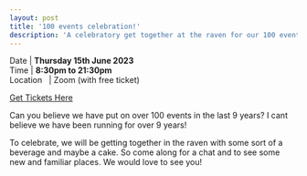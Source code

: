 ```yaml
---
layout: post
title: '100 events celebration!'
description: 'A celebratory get together at the raven for our 100 event milestone'
---
```


Date | **Thursday 15th June 2023** <br>
Time | **8:30pm to 21:30pm**<br>
Location &nbsp; | Zoom (with free ticket)

[Get Tickets Here](https://www.eventbrite.co.uk/e/codecraft-social-celebrating-100-events-tickets-649153574817)

Can you believe we have put on over 100 events in the last 9 years? I cant believe we have been running for over 9 years!

To celebrate, we will be getting together in the raven with some sort of a beverage and maybe a cake. So come along for a chat and to see some new and familiar places. We would love to see you!


